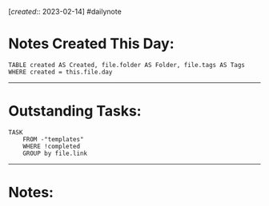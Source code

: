 [*created*:: 2023-02-14] #dailynote
# Notes Created This Day:

```dataview
TABLE created AS Created, file.folder AS Folder, file.tags AS Tags
WHERE created = this.file.day
```
***
# Outstanding Tasks:

```dataview
TASK
	FROM -"templates"
	WHERE !completed
	GROUP by file.link
```
***
# Notes:

